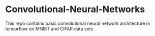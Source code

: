 # Convolutional-Neural-Networks
This repo contains basic convolutional neural network architecture in tensorflow on MNIST and CIFAR data sets.
